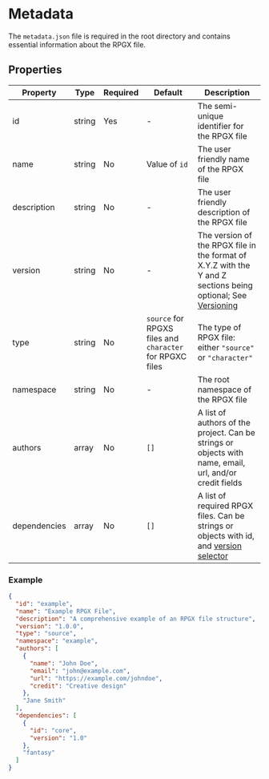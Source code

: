 # Metadata

The `metadata.json` file is required in the root directory and contains essential information about the RPGX file.

## Properties

| Property | Type | Required | Default | Description |
|----------|------|----------|----------|-------------|
| id | string | Yes | - | The semi-unique identifier for the RPGX file |
| name | string | No | Value of `id` | The user friendly name of the RPGX file |
| description | string | No | - | The user friendly description of the RPGX file |
| version | string | No | - | The version of the RPGX file in the format of X.Y.Z with the Y and Z sections being optional; See [Versioning](../versioning.md#file-versioning) |
| type | string | No | `source` for RPGXS files and `character` for RPGXC files | The type of RPGX file: either `"source"` or `"character"` |
| namespace | string | No | - | The root namespace of the RPGX file |
| authors | array | No | `[]` | A list of authors of the project. Can be strings or objects with name, email, url, and/or credit fields |
| dependencies | array | No | `[]` | A list of required RPGX files. Can be strings or objects with id, and [version selector](../versioning.md#version-selectors) |

### Example

```json
{
  "id": "example",
  "name": "Example RPGX File",
  "description": "A comprehensive example of an RPGX file structure",
  "version": "1.0.0",
  "type": "source",
  "namespace": "example",
  "authors": [
    {
      "name": "John Doe",
      "email": "john@example.com",
      "url": "https://example.com/johndoe",
      "credit": "Creative design"
    },
    "Jane Smith"
  ],
  "dependencies": [
    {
      "id": "core",
      "version": "1.0"
    },
    "fantasy"
  ]
}
```
